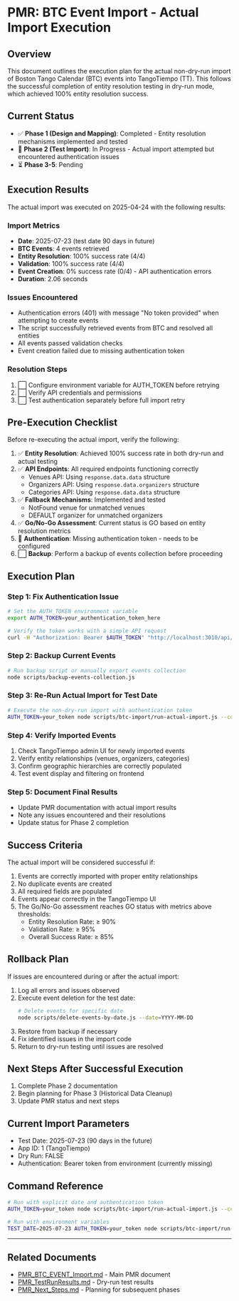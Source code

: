 # PMR: BTC Event Import - Actual Import Execution

## Overview
This document outlines the execution plan for the actual non-dry-run import of Boston Tango Calendar (BTC) events into TangoTiempo (TT). This follows the successful completion of entity resolution testing in dry-run mode, which achieved 100% entity resolution success.

## Current Status
- ✅ **Phase 1 (Design and Mapping)**: Completed - Entity resolution mechanisms implemented and tested
- 🚧 **Phase 2 (Test Import)**: In Progress - Actual import attempted but encountered authentication issues
- ⏳ **Phase 3-5**: Pending

## Execution Results

The actual import was executed on 2025-04-24 with the following results:

### Import Metrics
- **Date**: 2025-07-23 (test date 90 days in future)
- **BTC Events**: 4 events retrieved
- **Entity Resolution**: 100% success rate (4/4)
- **Validation**: 100% success rate (4/4)
- **Event Creation**: 0% success rate (0/4) - API authentication errors
- **Duration**: 2.06 seconds

### Issues Encountered
- Authentication errors (401) with message "No token provided" when attempting to create events
- The script successfully retrieved events from BTC and resolved all entities
- All events passed validation checks
- Event creation failed due to missing authentication token

### Resolution Steps
1. ⬜ Configure environment variable for AUTH_TOKEN before retrying
2. ⬜ Verify API credentials and permissions
3. ⬜ Test authentication separately before full import retry

## Pre-Execution Checklist

Before re-executing the actual import, verify the following:

1. ✅ **Entity Resolution**: Achieved 100% success rate in both dry-run and actual testing
2. ✅ **API Endpoints**: All required endpoints functioning correctly
   - Venues API: Using `response.data.data` structure
   - Organizers API: Using `response.data.organizers` structure
   - Categories API: Using `response.data.data` structure
3. ✅ **Fallback Mechanisms**: Implemented and tested
   - NotFound venue for unmatched venues
   - DEFAULT organizer for unmatched organizers
4. ✅ **Go/No-Go Assessment**: Current status is GO based on entity resolution metrics
5. 🔨 **Authentication**: Missing authentication token - needs to be configured
6. ⬜ **Backup**: Perform a backup of events collection before proceeding

## Execution Plan

### Step 1: Fix Authentication Issue
```bash
# Set the AUTH_TOKEN environment variable
export AUTH_TOKEN=your_authentication_token_here

# Verify the token works with a simple API request
curl -H "Authorization: Bearer $AUTH_TOKEN" "http://localhost:3010/api/events?appId=1&limit=1"
```

### Step 2: Backup Current Events
```bash
# Run backup script or manually export events collection
node scripts/backup-events-collection.js
```

### Step 3: Re-Run Actual Import for Test Date
```bash
# Execute the non-dry-run import with authentication token
AUTH_TOKEN=your_token node scripts/btc-import/run-actual-import.js --confirm
```

### Step 4: Verify Imported Events
1. Check TangoTiempo admin UI for newly imported events
2. Verify entity relationships (venues, organizers, categories)
3. Confirm geographic hierarchies are correctly populated
4. Test event display and filtering on frontend

### Step 5: Document Final Results
- Update PMR documentation with actual import results
- Note any issues encountered and their resolutions
- Update status for Phase 2 completion

## Success Criteria
The actual import will be considered successful if:

1. Events are correctly imported with proper entity relationships
2. No duplicate events are created
3. All required fields are populated
4. Events appear correctly in the TangoTiempo UI
5. The Go/No-Go assessment reaches GO status with metrics above thresholds:
   - Entity Resolution Rate: ≥ 90%
   - Validation Rate: ≥ 95%
   - Overall Success Rate: ≥ 85%

## Rollback Plan
If issues are encountered during or after the actual import:

1. Log all errors and issues observed
2. Execute event deletion for the test date:
   ```bash
   # Delete events for specific date
   node scripts/delete-events-by-date.js --date=YYYY-MM-DD
   ```
3. Restore from backup if necessary
4. Fix identified issues in the import code
5. Return to dry-run testing until issues are resolved

## Next Steps After Successful Execution
1. Complete Phase 2 documentation
2. Begin planning for Phase 3 (Historical Data Cleanup)
3. Update PMR status and next steps

## Current Import Parameters
- Test Date: 2025-07-23 (90 days in the future)
- App ID: 1 (TangoTiempo)
- Dry Run: FALSE
- Authentication: Bearer token from environment (currently missing)

## Command Reference
```bash
# Run with explicit date and authentication token
AUTH_TOKEN=your_token node scripts/btc-import/run-actual-import.js --confirm

# Run with environment variables
TEST_DATE=2025-07-23 AUTH_TOKEN=your_token node scripts/btc-import/run-actual-import.js --confirm
```

---

## Related Documents
- [PMR_BTC_EVENT_Import.md](../../public/importingBTC/PMR_BTC_EVENT_Import.md) - Main PMR document
- [PMR_TestRunResults.md](../../public/importingBTC/PMR_TestRunResults.md) - Dry-run test results
- [PMR_Next_Steps.md](../../public/importingBTC/PMR_Next_Steps.md) - Planning for subsequent phases